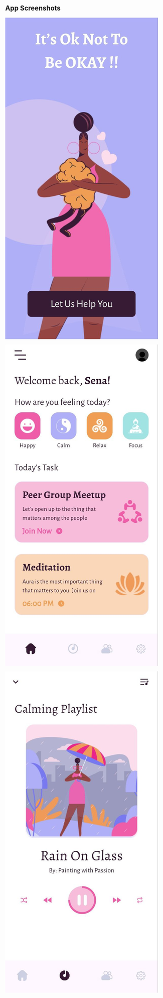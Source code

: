 ## App Screenshots

![Onboarding Screen](https://github.com/ManuelSena19/glee/blob/main/screenshots/onboarding.jpg)

![Home Screen](https://github.com/ManuelSena19/glee/blob/main/screenshots/home.jpg)

![Playlist Screen](https://github.com/ManuelSena19/glee/blob/main/screenshots/playlist.jpg)
